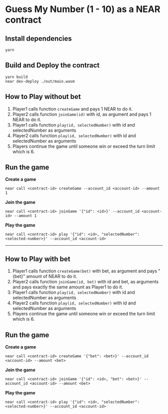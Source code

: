# Guess My Number (1 - 10) as a NEAR contract

## Install dependencies

```
yarn
```

## Build and Deploy the contract

```
yarn build
near dev-deploy ./out/main.wasm
```

## How to Play without bet

1. Player1 calls function `createGame` and pays 1 NEAR to do it.
2. Player2 calls function `joinGame(id)` with id, as argument and pays 1 NEAR to do it.
3. Player1 calls function `play(id, selectedNumber)` with id and selectedNumber as arguments
4. Player2 calls function `play(id, selectedNumber)` with id and selectedNumber as arguments
5. Players continue the game until someone win or exceed the turn limit which is 6.

## Run the game

**Create a game**

```
near call <contract-id> createGame --account_id <account-id> --amount 1
```

**Join the game**

```
near call <contract-id> joinGame '{"id": <id>}' --account_id <account-id> --amount 1
```

**Play the game**

```
near call <contract-id> play '{"id": <id>, "selectedNumber": <selected-number>}' --account_id <account-id>
```

---

## How to Play with bet

1. Player1 calls function `createGame(bet)` with bet, as argument and pays "{bet}" amount of NEAR to do it.
2. Player2 calls function `joinGame(id, bet)` with id and bet, as arguments and pays exactly the same amount as Player1 to do it.
3. Player1 calls function `play(id, selectedNumber)` with id and selectedNumber as arguments
4. Player2 calls function `play(id, selectedNumber)` with id and selectedNumber as arguments
5. Players continue the game until someone win or exceed the turn limit which is 6.

## Run the game

**Create a game**

```
near call <contract-id> createGame '{"bet": <bet>}' --account_id <account-id> --amount <bet>
```

**Join the game**

```
near call <contract-id> joinGame '{"id": <id>, "bet": <bet>}' --account_id <account-id> --amount <bet>
```

**Play the game**

```
near call <contract-id> play '{"id": <id>, "selectedNumber": <selected-number>}' --account_id <account-id>
```
